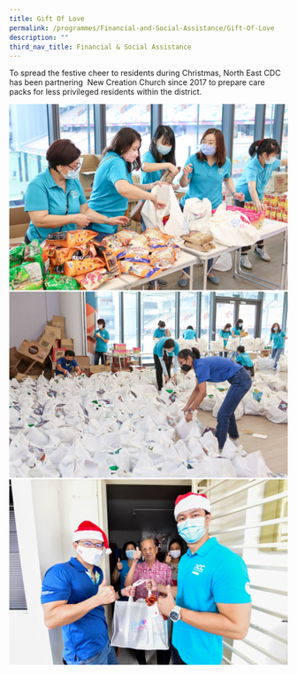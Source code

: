 ```yaml
---
title: Gift Of Love
permalink: /programmes/Financial-and-Social-Assistance/Gift-Of-Love
description: ""
third_nav_title: Financial & Social Assistance
---
```

To spread the festive cheer to residents during Christmas, North East CDC has been partnering  New Creation Church since 2017 to prepare care packs for less privileged residents within the district.

![](/images/20211204_029.jpg)
![](/images/20211204_178.jpg)
![](/images/20201205_1_103_NCC_Gift%20of%20Love.jpg)